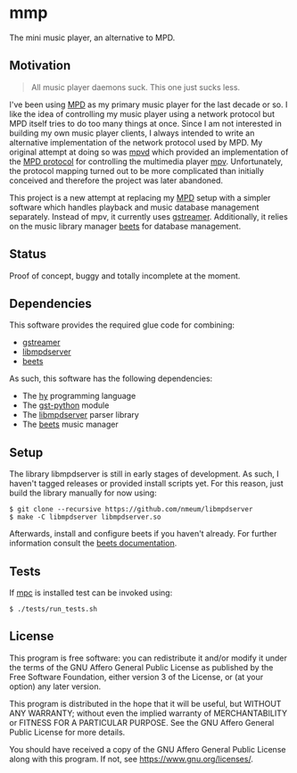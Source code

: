 # mmp

The mini music player, an alternative to MPD.

## Motivation

> All music player daemons suck. This one just sucks less.

I've been using [MPD][mpd homepage] as my primary music player for the
last decade or so. I like the idea of controlling my music player using
a network protocol but MPD itself tries to do too many things at once.
Since I am not interested in building my own music player clients, I
always intended to write an alternative implementation of the network
protocol used by MPD. My original attempt at doing so was
[mpvd][mpvd github] which provided an implementation of the
[MPD protocol][mpd protocol] for controlling the multimedia player
[mpv][mpv homepage]. Unfortunately, the protocol mapping turned out to
be more complicated than initially conceived and therefore the project
was later abandoned.

This project is a new attempt at replacing my [MPD][mpd homepage] setup
with a simpler software which handles playback and music database
management separately. Instead of mpv, it currently uses
[gstreamer][gstreamer homepage]. Additionally, it relies on the music
library manager [beets][beets homepage] for database management.

## Status

Proof of concept, buggy and totally incomplete at the moment.

## Dependencies

This software provides the required glue code for combining:

* [gstreamer][gstreamer homepage]
* [libmpdserver][libmpdserver github]
* [beets][beets homepage]

As such, this software has the following dependencies:

* The [hy][hy homepage] programming language
* The [gst-python][py3-gst homepage] module
* The [libmpdserver][libmpdserver github] parser library
* The [beets][beets homepage] music manager

## Setup

The library libmpdserver is still in early stages of development. As
such, I haven't tagged releases or provided install scripts yet. For
this reason, just build the library manually for now using:

	$ git clone --recursive https://github.com/nmeum/libmpdserver
	$ make -C libmpdserver libmpdserver.so

Afterwards, install and configure beets if you haven't already. For
further information consult the [beets documentation][beets quickstart].

## Tests

If [mpc][mpc homepage] is installed test can be invoked using:

	$ ./tests/run_tests.sh

## License

This program is free software: you can redistribute it and/or modify it
under the terms of the GNU Affero General Public License as published by
the Free Software Foundation, either version 3 of the License, or (at
your option) any later version.

This program is distributed in the hope that it will be useful, but
WITHOUT ANY WARRANTY; without even the implied warranty of
MERCHANTABILITY or FITNESS FOR A PARTICULAR PURPOSE. See the GNU Affero
General Public License for more details.

You should have received a copy of the GNU Affero General Public License
along with this program. If not, see <https://www.gnu.org/licenses/>.

[libmpdserver github]: https://github.com/nmeum/libmpdserver
[beets homepage]: https://beets.io/
[beets quickstart]: https://beets.readthedocs.io/en/stable/guides/main.html
[hy homepage]: https://docs.hylang.org
[py3-gst homepage]: https://gstreamer.freedesktop.org/bindings/python.html
[gstreamer homepage]: https://gstreamer.freedesktop.org/
[mpd homepage]: https://musicpd.org/
[mpd protocol]: https://musicpd.org/doc/html/protocol.html
[mpvd github]: https://github.com/nmeum/mpvd
[mpv homepage]: https://mpv.io/
[mpv protocol]: https://mpv.io/manual/master/#json-ipc
[mpc homepage]: https://www.musicpd.org/clients/mpc/
